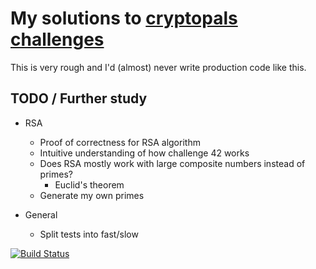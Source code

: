 # My solutions to [cryptopals challenges](https://cryptopals.com/)

This is very rough and I'd (almost) never write production code like this.

## TODO / Further study

- RSA
  - Proof of correctness for RSA algorithm
  - Intuitive understanding of how challenge 42 works
  - Does RSA mostly work with large composite numbers instead of primes?
    - Euclid's theorem
  - Generate my own primes

- General
  - Split tests into fast/slow

[![Build Status](https://travis-ci.org/cacktopus/cryptopals.svg?branch=master)](https://travis-ci.org/cacktopus/cryptopals)